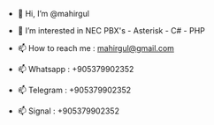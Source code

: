 - 👋 Hi, I’m @mahirgul
- 👀 I’m interested in NEC PBX's - Asterisk - C# - PHP

- 📫 How to reach me : mahirgul@gmail.com
- 📫 Whatsapp        : +905379902352
- 📫 Telegram        : +905379902352
- 📫 Signal          : +905379902352



<!---
mahirgul/mahirgul is a ✨ special ✨ repository because its `README.md` (this file) appears on your GitHub profile.
You can click the Preview link to take a look at your changes.
--->
